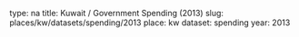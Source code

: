 type: na
title: Kuwait / Government Spending (2013)
slug: places/kw/datasets/spending/2013
place: kw
dataset: spending
year: 2013
